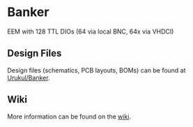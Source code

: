 # Banker

EEM with 128 TTL DIOs (64 via local BNC, 64x via VHDCI)

## Design Files

Design files (schematics, PCB layouts, BOMs) can be found at [Urukul/Banker](https://github.com/sinara-hw/Banker/releases).

## Wiki

More information can be found on the [wiki](https://github.com/sinara-hw/Banker/wiki).
